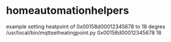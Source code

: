 # homeautomationhelpers
example setting heatpoint of 0x00158d00012345678 to 18 degres
/usr/local/bin/mqttsetheatingpoint.py 0x00158d00012345678 18

